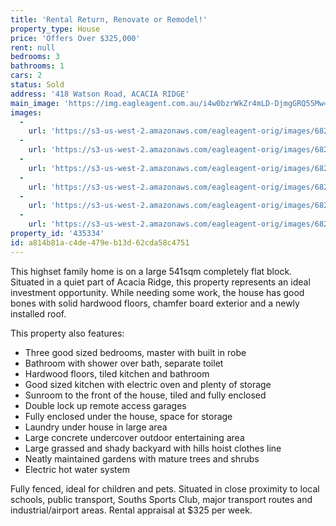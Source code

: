 ```yaml
---
title: 'Rental Return, Renovate or Remodel!'
property_type: House
price: 'Offers Over $325,000'
rent: null
bedrooms: 3
bathrooms: 1
cars: 2
status: Sold
address: '418 Watson Road, ACACIA RIDGE'
main_image: 'https://img.eagleagent.com.au/i4w0bzrWkZr4mLD-DjmgGRQ55Mw=/1280x854/smart/https://s3-us-west-2.amazonaws.com/eagleagent-orig/images/6823339/120130773-image-M.jpg'
images:
  -
    url: 'https://s3-us-west-2.amazonaws.com/eagleagent-orig/images/6823344/120130773-image-E.jpg'
  -
    url: 'https://s3-us-west-2.amazonaws.com/eagleagent-orig/images/6823343/120130773-image-D.jpg'
  -
    url: 'https://s3-us-west-2.amazonaws.com/eagleagent-orig/images/6823342/120130773-image-C.jpg'
  -
    url: 'https://s3-us-west-2.amazonaws.com/eagleagent-orig/images/6823341/120130773-image-B.jpg'
  -
    url: 'https://s3-us-west-2.amazonaws.com/eagleagent-orig/images/6823340/120130773-image-A.jpg'
  -
    url: 'https://s3-us-west-2.amazonaws.com/eagleagent-orig/images/6823339/120130773-image-M.jpg'
property_id: '435334'
id: a814b81a-c4de-479e-b13d-62cda58c4751
---
```

This highset family home is on a large 541sqm completely flat block. Situated in a quiet part of Acacia Ridge, this property represents an ideal investment opportunity. While needing some work, the house has good bones with solid hardwood floors, chamfer board exterior and a newly installed roof.

This property also features:
*  Three good sized bedrooms, master with built in robe
*  Bathroom with shower over bath, separate toilet
*  Hardwood floors, tiled kitchen and bathroom
*  Good sized kitchen with electric oven and plenty of storage
*  Sunroom to the front of the house, tiled and fully enclosed
*  Double lock up remote access garages
*  Fully enclosed under the house, space for storage
*  Laundry under house in large area
*  Large concrete undercover outdoor entertaining area
*  Large grassed and shady backyard with hills hoist clothes line
*  Neatly maintained gardens with mature trees and shrubs
*  Electric hot water system

Fully fenced, ideal for children and pets. Situated in close proximity to local schools, public transport, Souths Sports Club, major transport routes and industrial/airport areas. Rental appraisal at $325 per week.
